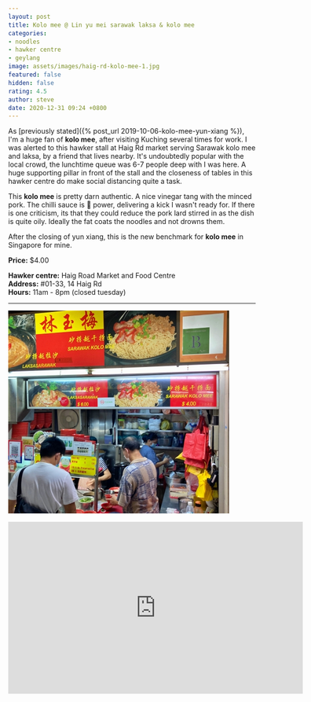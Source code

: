 ```yaml
---
layout: post
title: Kolo mee @ Lin yu mei sarawak laksa & kolo mee
categories:
- noodles
- hawker centre
- geylang
image: assets/images/haig-rd-kolo-mee-1.jpg
featured: false
hidden: false
rating: 4.5
author: steve
date: 2020-12-31 09:24 +0800
---
```

As [previously stated]({% post_url 2019-10-06-kolo-mee-yun-xiang %}), I'm a huge fan of **kolo mee**, after visiting Kuching several times for work. I was alerted to this hawker stall at Haig Rd market serving Sarawak kolo mee and laksa, by a friend that lives nearby. It's undoubtedly popular with the local crowd, the lunchtime queue was 6-7 people deep with I was here. A huge supporting pillar in front of the stall and the closeness of tables in this hawker centre do make social distancing quite a task.

This **kolo mee** is pretty darn authentic. A nice vinegar tang with the minced pork. The chilli sauce is &#x1F4AF; power, delivering a kick I wasn't ready for. If there is one criticism, its that they could reduce the pork lard stirred in as the dish is quite oily. Ideally the fat coats the noodles and not drowns them.  

After the closing of yun xiang, this is the new benchmark for **kolo mee** in Singapore for mine.  

**Price:** $4.00  

**Hawker centre:** Haig Road Market and Food Centre  
**Address:** #01-33, 14 Haig Rd  
**Hours:** 11am - 8pm (closed tuesday)  

***  

![Lin yu mei sarawak laksa & kolo mee](/assets/images/haig-rd-kolo-mee-2.jpg "Lin yu mei sarawak laksa & kolo mee")  

<iframe src="https://www.google.com/maps/embed?pb=!1m14!1m8!1m3!1d15955.06924061468!2d103.8954366!3d1.3151463!3m2!1i1024!2i768!4f13.1!3m3!1m2!1s0x0%3A0x12f976f927dc4370!2sHaig%20Road%20Market%20%26%20Food%20Centre!5e0!3m2!1sen!2ssg!4v1609299423485!5m2!1sen!2ssg" width="600" height="350" frameborder="0" style="border:0;" allowfullscreen="" aria-hidden="false" tabindex="0"></iframe>  